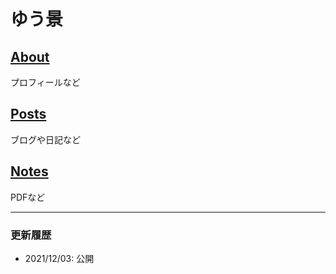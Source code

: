 # ゆう景

## [About](about.md)

プロフィールなど

## [Posts](posts.md)

ブログや日記など

## [Notes](notes.md)

PDFなど

---

### 更新履歴

- 2021/12/03: 公開
